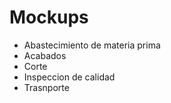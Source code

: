 # Mockups

- Abastecimiento de materia prima
- Acabados
- Corte
- Inspeccion de calidad
- Trasnporte
